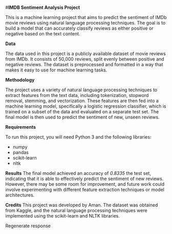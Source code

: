 #**IMDB Sentiment Analysis Project**

This is a machine learning project that aims to predict the sentiment of IMDb movie reviews using natural language processing techniques. The goal is to build a model that can accurately classify reviews as either positive or negative based on the text content.

**Data** 

The data used in this project is a publicly available dataset of movie reviews from IMDb. It consists of 50,000 reviews, split evenly between positive and negative reviews. The dataset is preprocessed and formatted in a way that makes it easy to use for machine learning tasks.

**Methodology**

The project uses a variety of natural language processing techniques to extract features from the text data, including tokenization, stopword removal, stemming, and vectorization. These features are then fed into a machine learning model, specifically a logistic regression classifier, which is trained on a subset of the data and evaluated on a separate test set. The final model is then used to predict the sentiment of new, unseen reviews.

**Requirements**

To run this project, you will need Python 3 and the following libraries:

* numpy
* pandas
* scikit-learn
* nltk




**Results**
The final model achieved an accuracy of *0.8335* the test set, indicating that it is able to effectively predict the sentiment of new reviews. However, there may be some room for improvement, and future work could involve experimenting with different feature extraction techniques or model architectures.

**Credits**
This project was developed by Aman. The dataset was obtained from Kaggle, and the natural language processing techniques were implemented using the scikit-learn and NLTK libraries.






Regenerate response
